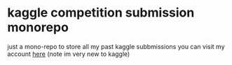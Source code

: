 # kaggle competition submission monorepo

just a mono-repo to store all my past kaggle subbmissions
you can visit my account [here](https://www.kaggle.com/keypos) (note im very new to kaggle)
